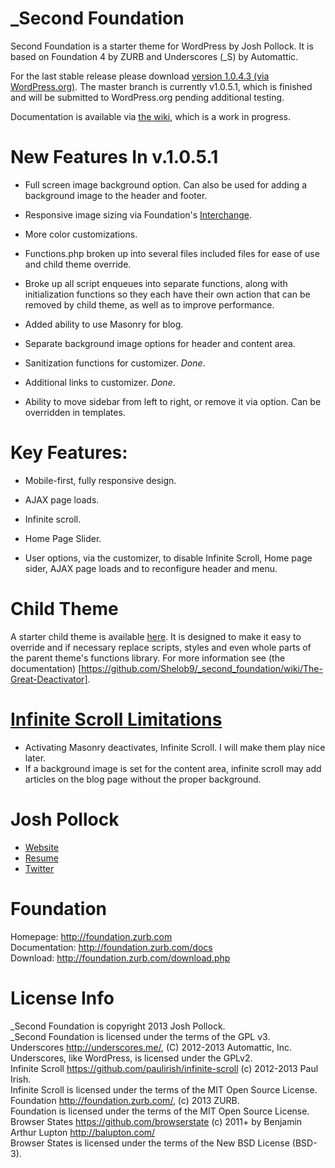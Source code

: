 _Second Foundation
==================
Second Foundation is a starter theme for WordPress by Josh Pollock. It is based on Foundation 4 by ZURB and Underscores (_S) by Automattic.

For the last stable release please download [version 1.0.4.3 (via WordPress.org)](http://wordpress.org/themes/download/_second-foundation.1.0.4.3.zip). The master branch is currently v1.0.5.1, which is finished and will be submitted to WordPress.org pending additional testing.

Documentation is available via [the wiki](https://github.com/Shelob9/_second_foundation/wiki), which is a work in progress.

New Features In v.1.0.5.1 
==========================
* Full screen image background option. Can also be used for adding a background image to the header and footer.

* Responsive image sizing via Foundation's [Interchange](http://foundation.zurb.com/docs/components/interchange.html).

* More color customizations.

* Functions.php broken up into several files included files for ease of use and child theme override.

* Broke up all script enqueues into separate functions, along with initialization functions so they each have their own action that can be removed by child theme, as well as to improve performance.

* Added ability to use Masonry for blog.

* Separate background image options for header and content area.

* Sanitization functions for customizer. <em>Done</em>.

* Additional links to customizer. <em>Done</em>.

* Ability to move sidebar from left to right, or remove it via option. Can be overridden in templates.

Key Features:
============
* Mobile-first, fully responsive design.

* AJAX page loads.

* Infinite scroll.

* Home Page Slider.

* User options, via the customizer, to disable Infinite Scroll, Home page sider, AJAX page loads and to reconfigure header and menu.

Child Theme
===========
A starter child theme is available [here](https://github.com/Shelob9/second_speaker). It is designed to make it easy to override and if necessary replace scripts, styles and even whole parts of the parent theme's functions library. For more information see (the documentation) [https://github.com/Shelob9/_second_foundation/wiki/The-Great-Deactivator].


[Infinite Scroll Limitations](https://github.com/Shelob9/_second_foundation/wiki/Infinite-scroll)
===========================
* Activating Masonry deactivates, Infinite Scroll. I will make them play nice later.
* If a background image is set for the content area, infinite scroll may add articles on the blog page without the proper background.


Josh Pollock
============
* [Website](http://ComplexWaveform.com)<br />
* [Resume](http://ComplexWaveform.com/jp/Resume)<br />
* [Twitter](http://twitter.com/Josh412)

Foundation
==========
Homepage:      http://foundation.zurb.com<br />
Documentation: http://foundation.zurb.com/docs<br />
Download:      http://foundation.zurb.com/download.php


License Info
============
_Second Foundation is copyright 2013 Josh Pollock.<br />
_Second Foundation is licensed under the terms of the GPL v3.<br />
Underscores http://underscores.me/, (C) 2012-2013 Automattic, Inc.<br />
Underscores, like WordPress, is licensed under the GPLv2.<br />
Infinite Scroll https://github.com/paulirish/infinite-scroll (c) 2012-2013 Paul Irish.<br />
Infinite Scroll is licensed under the terms of the MIT Open Source License.<br />
Foundation http://foundation.zurb.com/, (c) 2013 ZURB.<br />
Foundation is licensed under the terms of the MIT Open Source License.<br />
Browser States https://github.com/browserstate (c) 2011+ by Benjamin Arthur Lupton http://balupton.com/<br />
Browser States is licensed under the terms of the New BSD License (BSD-3).<br />

